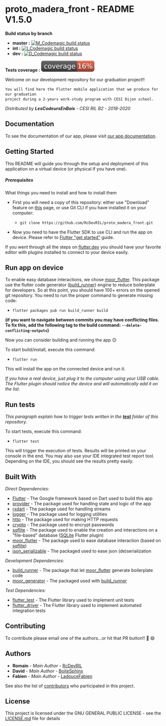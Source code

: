 # proto_madera_front - README V1.5.0
__Build status by branch__
* __master :__ [![M_Codemagic build status][]][M_latest_build]
* __int :__ [![I_Codemagic build status][]][I_latest_build]
* __dev :__ [![D_Codemagic build status][]][D_latest_build]

__Tests coverage :__
 ![Coverage](https://github.com/RcDevRIL/proto_madera_front/blob/int/coverage/covbadge.svg)

Welcome on our development repository for our graduation project!! 

    You will find here the Flutter mobile application that we produce for our graduation 
    project during a 2-years work-study program with CESI Dijon school.
  
*Distributed by __LesCodeursEnBois__ - CESI RIL B2 - 2018-2020*

## Documentation

To see the documentation of our app, please visit [our app documentation][doc_website].

## Getting Started

This README will guide you through the setup and deployment of this application on a virtual device (or physical if you have one).


##### Prerequisites

What things you need to install and how to install them

* First you will need a copy of this repository: either use "Download" feature on [this][Github root] page, or use Git CLI if you have installed it on your computer:
    * `git clone https://github.com/RcDevRIL/proto_madera_front.git`

* Now you need to have the Flutter SDK to use CLI and run the app on device. Please refer to [Flutter "get started"] guide.


If you went through all the steps on [flutter.dev][Flutter "get started"] you should have your favorite editor with plugins installed to connect to your device easily.

## Run app on device

To enable easy database interactions, we chose [moor_flutter]. This package use the flutter code generator ([build_runner]) engine to reduce boilerplate for developers. So at this point, you should have 100+ errors on the opened git repository. You need to run the proper command to generate missing code:

* `flutter packages pub run build_runner build`

__(if you want to navigate between commits you may have conflicting files. To fix this, add the following tag to the build command: `--delete-conflicting-outputs`)__

Now you can consider building and running the app :upside_down_face:

To start build/install, execute this command:

* `flutter run`

This will install the app on the connected device and run it. 

_If you have a real device, just plug it to the computer using your USB cable. The Flutter plugin should notice the device and will automatically add it on the list._

## Run tests

_This paragraph explain how to trigger tests written in the **[test]** folder of this repository._

To start tests, execute this command:

* `flutter test`

This will trigger the execution of tests. Results will be printed on your console in the end.
You may also use your IDE integrated test report tool. Depending on the IDE, you should see the results pretty easily. 

## Built With

_Direct Dependencies:_
* [Flutter] - The Google framework based on Dart used to build this app
* [provider] - The package used for handling state and logic of the app
* [rxdart] - The package used for handling streams
* [logger] - The package used for logging utilities
* [http] - The package used for making HTTP requests
* [crypto] - The package used to encrypt passwords
* [sqflite] - The package used to enable the creation and interactions on a "file-based" database ([SQLite] Flutter plugin)
* [moor_flutter] - The package used to ease database interaction (based on [sqflite])
* [json_serializable] - The packaged used to ease json (de)serialization

_Development Dependencies:_
* [build_runner] - The package that let [moor_flutter] generate boilerplate code
* [moor_generator] - The packaged used with [build_runner]

_Test Dependencies:_
* [flutter_test] - The Flutter library used to implement unit tests
* [flutter_driver] - The Flutter library used to implement automated integration tests

## Contributing

To contribute please email one of the authors...or hit that PR button!! :rocket: :smile:

## Authors

* **Romain** - *Main Author* - [RcDevRIL]
* **David** - *Main Author* - [BoiteSphinx]
* **Fabien** - *Main Author* - [LadouceFabien]

See also the list of [contributors] who participated in this project.

## License

This project is licensed under the GNU GENERAL PUBLIC LICENSE - see the [LICENSE.md] file for details


[M_Codemagic build status]: https://api.codemagic.io/apps/5da43b8a9f20ef13ab7a2017/5da43b8a9f20ef13ab7a2016/status_badge.svg
[M_latest_build]: https://codemagic.io/apps/5da43b8a9f20ef13ab7a2017/5da43b8a9f20ef13ab7a2016/latest_build
[I_Codemagic build status]: https://api.codemagic.io/apps/5da43b8a9f20ef13ab7a2017/5df94e11306e03621e0b7799/status_badge.svg
[I_latest_build]: https://codemagic.io/apps/5da43b8a9f20ef13ab7a2017/5df94e11306e03621e0b7799/latest_build
[D_Codemagic build status]: https://api.codemagic.io/apps/5da43b8a9f20ef13ab7a2017/5da5ad409f20ef6c879feffc/status_badge.svg
[D_latest_build]: https://codemagic.io/apps/5da43b8a9f20ef13ab7a2017/5da5ad409f20ef6c879feffc/latest_build
[Flutter "get started"]: https://flutter.dev/get-started/
[Github root]: https://github.com/RcDevRIL/proto_madera_front/
[test]: https://github.com/RcDevRIL/proto_madera_front/tree/master/test
[Flutter]: https://github.com/flutter/flutter/
[provider]: https://pub.dev/packages/provider
[rxdart]: https://pub.dev/packages/rxdart
[logger]: https://pub.dev/packages/logger
[http]: https://pub.dev/packages/http
[crypto]: https://pub.dev/packages/crypto
[sqflite]: https://pub.dev/packages/sqflite
[moor_flutter]: https://pub.dev/packages/moor_flutter
[moor_generator]: https://pub.dev/packages/moor_generator
[build_runner]: https://pub.dev/packages/build_runner
[json_serializable]: https://pub.dev/packages/json_serializable
[flutter_test]: https://api.flutter.dev/flutter/flutter_test/flutter_test-library.html
[flutter_driver]: https://api.flutter.dev/flutter/flutter_driver/flutter_driver-library.html
[RcDevRIL]: https://github.com/RcDevRIL
[BoiteSphinx]: https://github.com/BoiteSphinx
[LadouceFabien]: https://github.com/LadouceFabien
[contributors]: https://github.com/RcDevRIL/proto_madera_front/contributors
[LICENSE.md]: https://github.com/RcDevRIL/proto_madera_front/blob/master/LICENSE
[SQLite]: https://www.sqlite.org
[doc_website]: https://cesi-madera.fr/madera
